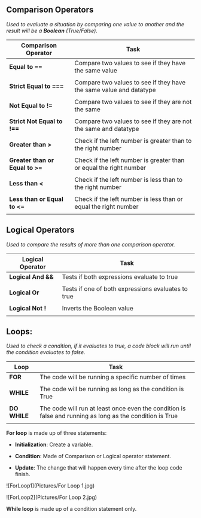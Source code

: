 ## Comparison Operators 

*Used to evaluate a situation by comparing one value to another and the result will be a **Boolean** (True/False).*


|    **Comparison Operator**      |                             **Task**                                   |
|---------------------------------|------------------------------------------------------------------------|
| **Equal to ==**                 | Compare two values to see if they have the same value                  |
|                                 |                                                                        |
| **Strict Equal to ===**         | Compare two values to see if they have the same value and datatype     |
|                                 |                                                                        |
| **Not Equal to !=**             | Compare two values to see if they are not the same                     |
|                                 |                                                                        |
| **Strict Not Equal to !==**     | Compare two values to see if they are not the same and datatype        |
|                                 |                                                                        |
| **Greater than >**              | Check if the left number is greater than to the right number           |
|                                 |                                                                        |
| **Greater than or Equal to >=** | Check if the left number is greater than or equal the right number     |
|                                 |                                                                        |
| **Less than <**                 | Check if the left number is less than to the right number              |
|                                 |                                                                        |
| **Less than or Equal to <=**    | Check if the left number is less than or equal the right number        |
|                                 |                                                                        |




## Logical Operators

*Used to compare the results of more than one comparison operator.*


|    **Logical Operator**      |                       **Task**                          |
|------------------------------|---------------------------------------------------------|
| **Logical And &&**           | Tests if both expressions evaluate to true              |
|                              |                                                         |
| **Logical Or**               | Tests if one of both expressions evaluates to true      |
|                              |                                                         |
| **Logical Not !**            | Inverts the Boolean value                               |
|                              |                                                         |




## Loops: 

*Used to check a condition, if it evaluates to true, a code block will run until the condition evaluates to false.*


|    **Loop**     |                                            **Task**                                                      |
|-----------------|----------------------------------------------------------------------------------------------------------|
| **FOR**         | The code will be running a specific number of times                                                      |
|                 |                                                                                                          |
| **WHILE**       | The code will be running as long as the condition is True                                                |
|                 |                                                                                                          |
| **DO WHILE**    | The code will run at least once even the condition is false and running as long as the condition is True |
|                 |                                                                                                          |

**For loop** is made up of three statements:

- **Initialization**: Create a variable.

- **Condition**: Made of Comparison or Logical operator statement.

- **Update**: The change that will happen every time after the loop code finish.

![ForLoop1](Pictures/For Loop 1.jpg)

![ForLoop2](Pictures/For Loop 2.jpg)

**While loop** is made up of a condition statement only.